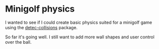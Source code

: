 # Minigolf physics

I wanted to see if I could create basic physics suited for a minigolf game using the [detec-collisions](https://www.npmjs.com/package/detect-collisions) package.

So far it's going well. I still want to add more wall shapes and user control over the ball.